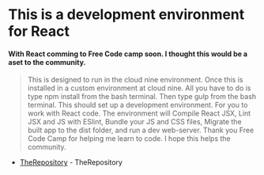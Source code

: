 # This is a development environment for React

#### With React comming to Free Code camp soon. I thought this would be a aset to the community.

 > This is designed to run in the cloud nine environment.
> Once this is installed in a custom environment at cloud nine. All you have to do is type npm install from the bash terminal.
> Then type gulp from the bash terminal.
> This should set up a development environment. For you to work with React code.
> The environment will Compile React JSX, Lint JSX and JS with ESlint, Bundle your JS and CSS files, Migrate the built app to the dist folder, and run a dev web-server.
> Thank you Free Code Camp for helping me learn to code. I hope this helps the community.


* [TheRepository] - TheRepository

[TheRepository]: <https://github.com/anthonygallina1/Building_Apps_React_Flux>

